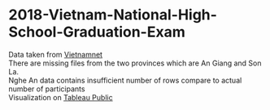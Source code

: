 # 2018-Vietnam-National-High-School-Graduation-Exam
Data taken from [Vietnamnet](https://vietnamnet.vn/vn/giao-duc/tuyen-sinh/tra-cuu-diem-thi-thpt-quoc-gia-2018-tren-vietnamnet-day-du-nhat-461890.html)  
There are missing files from the two provinces which are An Giang and Son La.  
Nghe An data contains insufficient number of rows compare to actual number of participants  
Visualization on [Tableau Public](https://public.tableau.com/views/2018VietnamNationalHighSchoolGraduationExam/SosanhToan?:language=en&:display_count=y&publish=yes&:origin=viz_share_link)  
